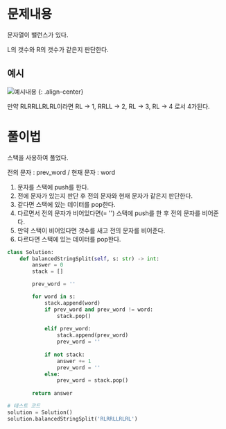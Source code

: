 # 문제내용
문자열이 밸런스가 있다.

L의 갯수와 R의 갯수가 같은지 판단한다.

## 예시
![예시내용](https://github.com/kimhyunso/kimhyunso.github.io/assets/87798982/172b2e6d-9c58-4936-b2e3-c7c364920afb)
{: .align-center}

만약 RLRRLLRLRL이라면 RL -> 1, RRLL -> 2, RL -> 3, RL -> 4 로서 4가된다.

# 풀이법
스택을 사용하여 풀었다.

전의 문자 : prev_word / 현재 문자 : word

1. 문자를 스택에 push를 한다.
2. 전에 문자가 있는지 판단 후 전의 문자와 현재 문자가 같은지 판단한다.
3. 같다면 스택에 있는 데이터를 pop한다.
4. 다르면서 전의 문자가 비어있다면(= '') 스택에 push를 한 후 전의 문자를 비어준다.
5. 만약 스택이 비어있다면 갯수를 새고 전의 문자를 비어준다.
6. 다르다면 스택에 있는 데이터를 pop한다.

```python
class Solution:
    def balancedStringSplit(self, s: str) -> int:
        answer = 0
        stack = []

        prev_word = ''

        for word in s:
            stack.append(word)
            if prev_word and prev_word != word:
                stack.pop()
         
            elif prev_word:
                stack.append(prev_word)
                prev_word = ''
                
            if not stack:
                answer += 1
                prev_word = ''
            else:
                prev_word = stack.pop()
                
        return answer

# 테스트 코드
solution = Solution()
solution.balancedStringSplit('RLRRLLRLRL')
```






